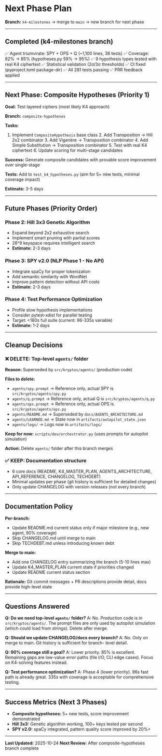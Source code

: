 # Next Phase Plan

**Branch:** `k4-milestones` → merge to `main` → new branch for next phase

---

## Completed (k4-milestones branch)

✅ Agent triumvirate: SPY + OPS + Q (~1,100 lines, 36 tests) ✅ Coverage: 82% → 85% (hypotheses.py 59% → 95%) ✅ 9
hypothesis types tested with real K4 ciphertext ✅ Statistical validation (2σ/3σ thresholds) ✅ CI fixed (pyproject.toml
package-dir) ✅ All 281 tests passing ✅ PRR feedback applied

---

## Next Phase: Composite Hypotheses (Priority 1)

**Goal:** Test layered ciphers (most likely K4 approach)

**Branch:** `composite-hypotheses`

**Tasks:**

1. Implement `CompositeHypothesis` base class 2. Add Transposition → Hill 2x2 combinator 3. Add Vigenère → Transposition
combinator 4. Add Simple Substitution → Transposition combinator 5. Test with real K4 ciphertext 6. Update scoring for
multi-stage candidates

**Success:** Generate composite candidates with provable score improvement over single-stage

**Tests:** Add to `test_k4_hypotheses.py` (aim for 5+ new tests, minimal coverage impact)

**Estimate:** 3-5 days

---

## Future Phases (Priority Order)

### Phase 2: Hill 3x3 Genetic Algorithm

- Expand beyond 2x2 exhaustive search
- Implement smart pruning with partial scores
- 26^9 keyspace requires intelligent search
- **Estimate:** 2-3 days

### Phase 3: SPY v2.0 (NLP Phase 1 - No API)

- Integrate spaCy for proper tokenization
- Add semantic similarity with WordNet
- Improve pattern detection without API costs
- **Estimate:** 2-3 days

### Phase 4: Test Performance Optimization

- Profile slow hypothesis implementations
- Consider pytest-xdist for parallel testing
- Target: <180s full suite (current: 96-335s variable)
- **Estimate:** 1-2 days

---

## Cleanup Decisions

### ❌ DELETE: Top-level `agents/` folder

**Reason:** Superseded by `src/kryptos/agents/` (production code)

**Files to delete:**

- `agents/spy.prompt` → Reference only, actual SPY is `src/kryptos/agents/spy.py`
- `agents/q.prompt` → Reference only, actual Q is `src/kryptos/agents/q.py`
- `agents/ops.prompt` → Reference only, actual OPS is `src/kryptos/agents/ops.py`
- `agents/README.md` → Superseded by `docs/AGENTS_ARCHITECTURE.md`
- `agents/LEARNED.md` → State now in `artifacts/autopilot_state.json`
- `agents/logs/` → Logs now in `artifacts/logs/`

**Keep for now:** `scripts/dev/orchestrator.py` (uses prompts for autopilot simulation)

**Action:** Delete `agents/` folder after this branch merges

### ✅ KEEP: Documentation structure

- 6 core docs (README, K4_MASTER_PLAN, AGENTS_ARCHITECTURE, API_REFERENCE,
CHANGELOG, TECHDEBT)
- Minimal updates per phase (git history is sufficient for detailed changes)
- Only update CHANGELOG with version releases (not every branch)

---

## Documentation Policy

**Per-branch:**

- Update README.md current status only if major milestone (e.g., new agent, 90% coverage)
- Skip CHANGELOG.md until merge to main
- Skip TECHDEBT.md unless introducing known debt

**Merge to main:**

- Add one CHANGELOG entry summarizing the branch (5-10 lines max)
- Update K4_MASTER_PLAN current state if priorities changed
- Update README current status section

**Rationale:** Git commit messages + PR descriptions provide detail, docs provide high-level state

---

## Questions Answered

**Q: Do we need top-level `agents/` folder?** A: No. Production code is in `src/kryptos/agents/`. The prompt files are
only used by autopilot simulation (which could load from strings). Delete after merge.

**Q: Should we update CHANGELOG/docs every branch?** A: No. Only on merge to main. Git history is sufficient for branch-
level detail.

**Q: 90% coverage still a goal?** A: Lower priority. 85% is excellent. Remaining gaps are low-value error paths (file
I/O, CLI edge cases). Focus on K4-solving features instead.

**Q: Test performance optimization?** A: Phase 4 (lower priority). 96s fast path is already great. 335s with coverage is
acceptable for comprehensive testing.

---

## Success Metrics (Next 3 Phases)

- **Composite hypotheses:** 5+ new tests, score improvement demonstrated
- **Hill 3x3:** Genetic algorithm working, 100+ keys tested per second
- **SPY v2.0:** spaCy integrated, pattern quality score improved by 20%+

---

**Last Updated:** 2025-10-24 **Next Review:** After composite-hypotheses branch complete

